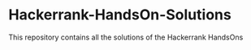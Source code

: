 # Hackerrank-HandsOn-Solutions
This repository contains all the solutions of the Hackerrank HandsOns
